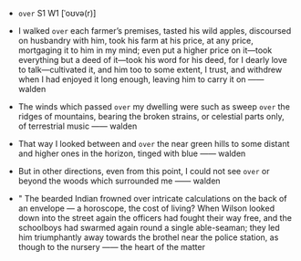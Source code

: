 - `over` S1 W1 [ˈoʊvə(r)]



-  I walked `over` each farmer’s premises, tasted his wild apples, discoursed on husbandry with him, took his farm at his price, at any price, mortgaging it to him in my mind; even put a higher price on it﻿—took everything but a deed of it﻿—took his word for his deed, for I dearly love to talk﻿—cultivated it, and him too to some extent, I trust, and withdrew when I had enjoyed it long enough, leaving him to carry it on —— walden

-  The winds which passed `over` my dwelling were such as sweep `over` the ridges of mountains, bearing the broken strains, or celestial parts only, of terrestrial music —— walden

-  That way I looked between and `over` the near green hills to some distant and higher ones in the horizon, tinged with blue —— walden

-  But in other directions, even from this point, I could not see `over` or beyond the woods which surrounded me —— walden

- " The bearded Indian frowned over intricate calculations on the back of an envelope — a horoscope, the cost of living? When Wilson looked down into the street again the officers had fought their way free, and the schoolboys had swarmed again round a single able-seaman; they led him triumphantly away towards the brothel near the police station, as though to the nursery —— the heart of the matter